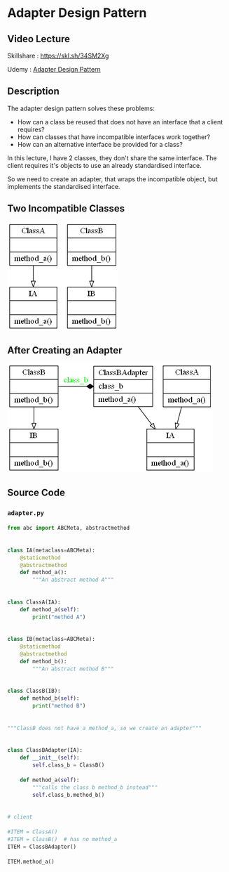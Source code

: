 # Adapter Design Pattern

## Video Lecture
Skillshare : <a href="https://skl.sh/34SM2Xg" target="_blank" title="Adapter Design Pattern">https://skl.sh/34SM2Xg</a>

Udemy : <a href="https://www.udemy.com/course/design-patterns-in-python/learn/lecture/16399566/?referralCode=7B677DD7A9580F2FFD8F" target="_blank" title="Adapter Design Pattern">Adapter Design Pattern</a>

## Description

The adapter design pattern solves these problems:

- How can a class be reused that does not have an interface that a client requires?
- How can classes that have incompatible interfaces work together?
- How can an alternative interface be provided for a class?

In this lecture, I have 2 classes, they don't share the same interface. The client requires it's objects to use an already standardised interface.

So we need to create an adapter, that wraps the incompatible object, but implements the standardised interface.

## Two Incompatible Classes
![Adapter Design Pattern](adapter_before.png)

## After Creating an Adapter
![Adapter Design Pattern](adapter.png)

## Source Code

### **`adapter.py`**
```python
from abc import ABCMeta, abstractmethod


class IA(metaclass=ABCMeta):
    @staticmethod
    @abstractmethod
    def method_a():
        """An abstract method A"""


class ClassA(IA):
    def method_a(self):
        print("method A")


class IB(metaclass=ABCMeta):
    @staticmethod
    @abstractmethod
    def method_b():
        """An abstract method B"""


class ClassB(IB):
    def method_b(self):
        print("method B")


"""ClassB does not have a method_a, so we create an adapter"""


class ClassBAdapter(IA):
    def __init__(self):
        self.class_b = ClassB()

    def method_a(self):
        """calls the class b method_b instead"""
        self.class_b.method_b()


# client

#ITEM = ClassA()
#ITEM = ClassB()  # has no method_a
ITEM = ClassBAdapter()

ITEM.method_a()

```